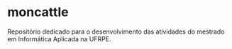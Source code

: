 # moncattle
Repositório dedicado para o desenvolvimento das atividades do mestrado em Informática Aplicada na UFRPE.
